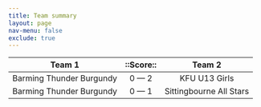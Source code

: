 ```yaml
---
title: Team summary
layout: page
nav-menu: false
exclude: true
---
```




|          Team 1          |  ::Score::  |         Team 2          |
|:------------------------:|:-----------:|:-----------------------:|
| Barming Thunder Burgundy | 0 &mdash; 2 |      KFU U13 Girls      |
| Barming Thunder Burgundy | 0 &mdash; 1 | Sittingbourne All Stars |

 <br /><br /><br />